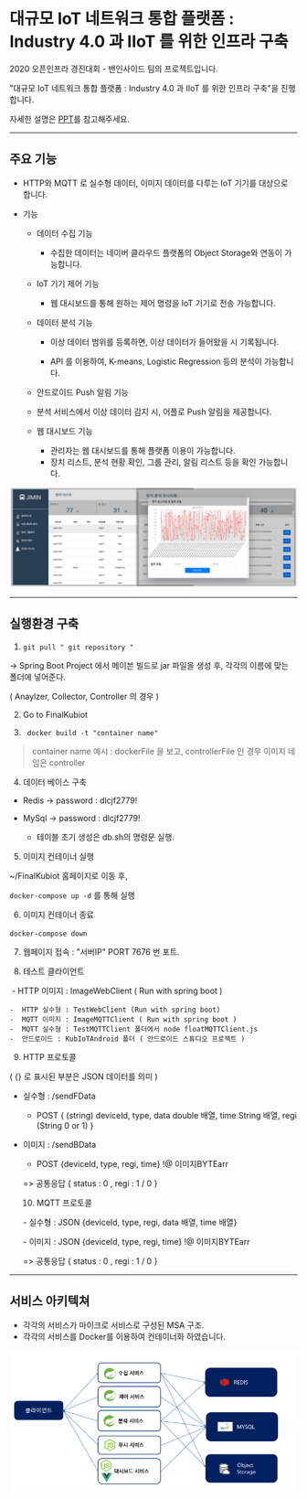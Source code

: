 # 대규모 IoT 네트워크 통합 플랫폼 : Industry 4.0 과 IIoT 를 위한 인프라 구축


2020 오픈인프라 경진대회 - 밴인사이드 팀의 프로젝트입니다.

"대규모 IoT 네트워크 통합 플랫폼 : Industry 4.0 과 IIoT 를 위한 인프라 구축"을 진행합니다.

자세한 설명은 [PPT](https://github.com/freedomchurl/KubIoT/blob/master/%EB%8C%80%EA%B7%9C%EB%AA%A8_IoT_%EB%84%A4%ED%8A%B8%EC%9B%8C%ED%81%AC_%ED%86%B5%ED%95%A9%ED%94%8C%EB%9E%AB%ED%8F%BC_%EB%B0%9C%ED%91%9C%EC%9E%90%EB%A3%8C.pptx)를 참고해주세요.



---



## 주요 기능

- HTTP와 MQTT 로 실수형 데이터, 이미지 데이터를 다루는 IoT 기기를 대상으로 합니다.

- 기능

  - 데이터 수집 기능 

    * 수집한 데이터는 네이버 클라우드 플랫폼의 Object Storage와 연동이 가능합니다.

  - IoT 기기 제어 기능

    *  웹 대시보드를 통해 원하는 제어 명령을 IoT 기기로 전송 가능합니다.

  - 데이터 분석 기능

    * 이상 데이터 범위를 등록하면, 이상 데이터가 들어왔을 시 기록됩니다.

    * API 를 이용하여, K-means, Logistic Regression 등의 분석이 가능합니다.

  -  안드로이드 Push 알림 기능

    * 분석 서비스에서 이상 데이터 감지 시, 어플로 Push 알림을 제공합니다.

  - 웹 대시보드 기능

    * 관리자는 웹 대시보드를 통해 플랫폼 이용이 가능합니다.
    * 장치 리스트, 분석 현황 확인, 그룹 관리, 알림 리스트 등을 확인 가능합니다. 

  

![대시보드](https://github.com/freedomchurl/KubIoT/blob/master/%EB%8C%80%EC%8B%9C%EB%B3%B4%EB%93%9C%EC%9D%B4%EB%AF%B8%EC%A7%80.png)

___



## 실행환경 구축

1) `git pull " git repository "`

-> Spring Boot Project 에서 메이븐 빌드로 jar 파일을 생성 후, 각각의 이름에 맞는 폴더에 넣어준다.

( Anaylzer, Collector, Controller 의 경우 )

2) Go to FinalKubiot

3) `` docker build -t "container name"``

> container name 예시 : dockerFile 을 보고, controllerFile 인 경우 이미지 네임은 controller

4) 데이터 베이스 구축

- Redis -> password : dlcjf2779!

- MySql -> password : dlcjf2779!

  - 테이블 초기 생성은 db.sh의 명령문 실행.

5)  이미지 컨테이너 실행

~/FinalKubiot 홈페이지로 이동 후,

`docker-compose up -d` 를 통해 실행

6) 이미지 컨테이너 종료

``docker-compose down``

7) 웹페이지 접속 : "서버IP" PORT 7676 번 포트.

8) 테스트 클라이언트

​	-  HTTP 이미지 : ImageWebClient ( Run with spring boot )

    -  HTTP 실수형 : TestWebClient (Run with spring boot)
    -  MQTT 이미지 : ImageMQTTClient ( Run with spring boot )
    -  MQTT 실수형 : TestMQTTClient 폴더에서 node floatMQTTClient.js
    -  안드로이드 : KubIoTAndroid 폴더 ( 안드로이드 스튜디오 프로젝트 )

9) HTTP 프로토콜

( {} 로 표시된 부분은 JSON 데이터를 의미 )

- 실수형 : /sendFData
  - POST { (string) deviceId, type, data double 배열, time String 배열, regi (String 0 or 1) }
  
- 이미지 : /sendBData
  - POST {deviceId, type, regi, time} !@ 이미지BYTEarr

  => 공통응답 { status : 0 , regi : 1 / 0 }



  10) MQTT 프로토콜

  \-   실수형 : JSON {deviceId, type, regi, data 배열, time 배열}

  \-   이미지 : JSON {deviceId, type, regi, time} !@ 이미지BYTEarr

  => 공통응답 { status : 0 , regi : 1 / 0 }



---



## 서비스 아키텍쳐

* 각각의 서비스가 마이크로 서비스로 구성된 MSA 구조.
* 각각의 서비스를 Docker를 이용하여 컨테이너화 하였습니다.

![전체구조](https://github.com/freedomchurl/KubIoT/blob/master/%EC%A0%84%EC%B2%B4%EA%B5%AC%EC%A1%B0.PNG)